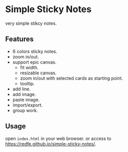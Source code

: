# Simple Sticky Notes

very simple stikcy notes.

## Features

- 6 colors sticky notes.
- zoom in/out.
- support epic canvas.
  - fit width.
  - resizable canvas.
  - zoom in/out with selected cards as starting point.
  - tooltip.
- add line.
- add image.
- paste image.
- import/export.
- group work.

## Usage

open `index.html` in your web browser.
or access to https://redfe.github.io/simple-sticky-notes/.
